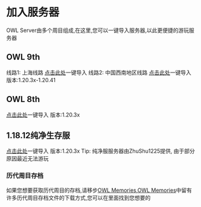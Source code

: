 # 加入服务器
  OWL Server由多个周目组成,在这里,您可以一键导入服务器,以此更便捷的游玩服务器

## OWL 9th
线路1: 上海线路
[点击此处](minecraft://?addExternalServer=OWL-9th-沪|kupars.top:19132)一键导入
线路2: 中国西南地区线路
[点击此处](minecraft://?addExternalServer=OWL-9th-西南|9th.meteor1018.top:19133)一键导入
版本:1.20.3x-1.20.41

## OWL 8th
[点击此处](minecraft://?addExternalServer=OWL-8th|8th.kupars.top:19132)一键导入
版本:1.20.3x

## 1.18.12纯净生存服
[点击此处](minecraft://?addExternalServer=OWL-origin|8th.kupars.top:19133)一键导入
版本:1.20.3x
Tip:
纯净服服务器由ZhuShu1225提供,
由于部分原因最近无法游玩

### 历代周目存档
如果您想要获取历代周目的存档,请移步[OWL Memories](https://lib.kupars.top/wiki/OWL-Memories.html),[OWL Memories](https://lib.kupars.top/wiki/OWL-Memories.html)中留有许多历代周目存档文件的下载方式,您可以在里面找到您想要的
